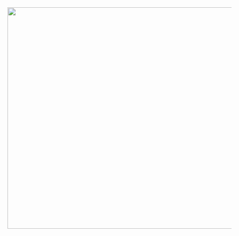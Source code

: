 <img src="https://i.pinimg.com/564x/01/5c/de/015cdeec23c98d1b9a9fdbcee84c9578.jpg" width="777" height="500" align="left">
